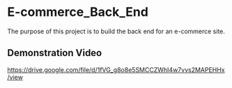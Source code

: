 # E-commerce_Back_End

The purpose of this project is to build the back end for an e-commerce site.

## Demonstration Video

https://drive.google.com/file/d/1fVG_g8o8e5SMCCZWhI4w7vvs2MAPEHHx/view
